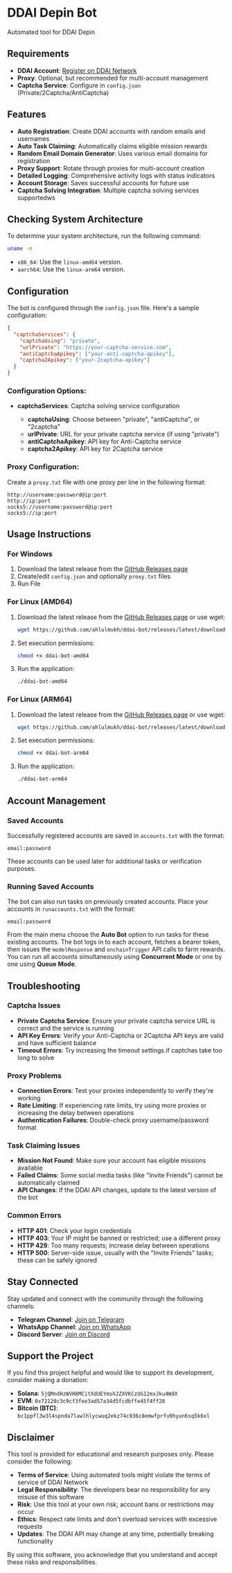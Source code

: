 # DDAI Depin Bot

Automated tool for DDAI Depin

## Requirements

- **DDAI Account**: [Register on DDAI Network](https://app.ddai.space/register?ref=r9zs0fHw)
- **Proxy**: Optional, but recommended for multi-account management
- **Captcha Service**: Configure in `config.json` (Private/2Captcha/AntiCaptcha)

## Features

- **Auto Registration**: Create DDAI accounts with random emails and usernames
- **Auto Task Claiming**: Automatically claims eligible mission rewards
- **Random Email Domain Generator**: Uses various email domains for registration
- **Proxy Support**: Rotate through proxies for multi-account creation
- **Detailed Logging**: Comprehensive activity logs with status indicators
- **Account Storage**: Saves successful accounts for future use
- **Captcha Solving Integration**: Multiple captcha solving services supportedws

## Checking System Architecture

To determine your system architecture, run the following command:

```bash
uname -m
```

- `x86_64`: Use the `linux-amd64` version.
- `aarch64`: Use the `linux-arm64` version.

## Configuration

The bot is configured through the `config.json` file. Here's a sample configuration:

```json
{
  "captchaServices": {
    "captchaUsing": "private",
    "urlPrivate": "https://your-captcha-service.com",
    "antiCaptchaApikey": ["your-anti-captcha-apikey"],
    "captcha2Apikey": ["your-2captcha-apikey"]
  }
}
```

### Configuration Options:

- **captchaServices**: Captcha solving service configuration

  - **captchaUsing**: Choose between "private", "antiCaptcha", or "2captcha"
  - **urlPrivate**: URL for your private captcha service (if using "private")
  - **antiCaptchaApikey**: API key for Anti-Captcha service
  - **captcha2Apikey**: API key for 2Captcha service

### Proxy Configuration:

Create a `proxy.txt` file with one proxy per line in the following format:

```
http://username:password@ip:port
http://ip:port
socks5://username:password@ip:port
socks5://ip:port
```

## Usage Instructions

### For Windows

1. Download the latest release from the [GitHub Releases page](https://github.com/ahlulmukh/ddai-bot/releases/latest)
2. Create/edit `config.json` and optionally `proxy.txt` files
3. Run File

### For Linux (AMD64)

1. Download the latest release from the [GitHub Releases page](https://github.com/ahlulmukh/ddai-bot/releases/latest) or use wget:

   ```bash
   wget https://github.com/ahlulmukh/ddai-bot/releases/latest/download/ddai-bot-amd64
   ```

2. Set execution permissions:

   ```bash
   chmod +x ddai-bot-amd64
   ```

3. Run the application:
   ```bash
   ./ddai-bot-amd64
   ```

### For Linux (ARM64)

1. Download the latest release from the [GitHub Releases page](https://github.com/ahlulmukh/ddai-bot/releases/latest) or use wget:

   ```bash
   wget https://github.com/ahlulmukh/ddai-bot/releases/latest/download/ddai-bot-arm64
   ```

2. Set execution permissions:

   ```bash
   chmod +x ddai-bot-arm64
   ```

3. Run the application:
   ```bash
   ./ddai-bot-arm64
   ```

## Account Management

### Saved Accounts

Successfully registered accounts are saved in `accounts.txt` with the format:

```
email:password
```

These accounts can be used later for additional tasks or verification purposes.

### Running Saved Accounts

The bot can also run tasks on previously created accounts. Place your accounts in `runaccounts.txt` with the format:

```
email:password
```

From the main menu choose the **Auto Bot** option to run tasks for these existing accounts. The bot logs in to each account, fetches a bearer token, then issues the `modelResponse` and `onchainTrigger` API calls to farm rewards. You can run all accounts simultaneously using **Concurrent Mode** or one by one using **Queue Mode**.

## Troubleshooting

### Captcha Issues

- **Private Captcha Service**: Ensure your private captcha service URL is correct and the service is running
- **API Key Errors**: Verify your Anti-Captcha or 2Captcha API keys are valid and have sufficient balance
- **Timeout Errors**: Try increasing the timeout settings if captchas take too long to solve

### Proxy Problems

- **Connection Errors**: Test your proxies independently to verify they're working
- **Rate Limiting**: If experiencing rate limits, try using more proxies or increasing the delay between operations
- **Authentication Failures**: Double-check proxy username/password format

### Task Claiming Issues

- **Mission Not Found**: Make sure your account has eligible missions available
- **Failed Claims**: Some social media tasks (like "Invite Friends") cannot be automatically claimed
- **API Changes**: If the DDAI API changes, update to the latest version of the bot

### Common Errors

- **HTTP 401**: Check your login credentials
- **HTTP 403**: Your IP might be banned or restricted; use a different proxy
- **HTTP 429**: Too many requests; increase delay between operations
- **HTTP 500**: Server-side issue, usually with the "Invite Friends" tasks; these can be safely ignored

## Stay Connected

Stay updated and connect with the community through the following channels:

- **Telegram Channel**: [Join on Telegram](https://t.me/elpuqus)
- **WhatsApp Channel**: [Join on WhatsApp](https://whatsapp.com/channel/0029VavBRhGBqbrEF9vxal1R)
- **Discord Server**: [Join on Discord](https://discord.com/invite/uKM4UCAccY)

## Support the Project

If you find this project helpful and would like to support its development, consider making a donation:

- **Solana**: `5jQMndHzWVH8MCitXdUEYmshJZXVKCzUG12mxJku4WdX`
- **EVM**: `0x72120c3c9cf3fee3ad57a34d5fcdbffe45f4ff28`
- **Bitcoin (BTC)**: `bc1ppfl3w3l4spnda7lawlhlycwuq2ekz74c936c8emwfprfu9hyun6sq5k6xl`

## Disclaimer

This tool is provided for educational and research purposes only. Please consider the following:

- **Terms of Service**: Using automated tools might violate the terms of service of DDAI Network
- **Legal Responsibility**: The developers bear no responsibility for any misuse of this software
- **Risk**: Use this tool at your own risk; account bans or restrictions may occur
- **Ethics**: Respect rate limits and don't overload services with excessive requests
- **Updates**: The DDAI API may change at any time, potentially breaking functionality

By using this software, you acknowledge that you understand and accept these risks and responsibilities.
